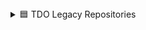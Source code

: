 <details>
<summary>🟦 TDO Legacy Repositories </summary>
  <details>
  <summary>  🟩 Bot Projects</summary>    
    <ul><li><a href="https://github.com/DI-ON-solutions/Bot-MSDesignerV4">🟦🟩MSDesigner</a> </li>
    <li><a href="https://github.com/DI-ON-solutions/Bot-MSDesignerV4">🟦🟩ExtentionVoice</a></li>
    </ul>
  </details>
</details>


